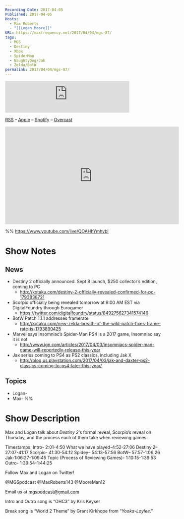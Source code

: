 ```yaml
---
Recording Date: 2017-04-05
Published: 2017-04-05
Hosts:
  - Max Roberts
  - "[[Logan Moore]]"
URL: https://maxfrequency.net/2017/04/04/mgs-87/
tags:
  - MGS
  - Destiny
  - Xbox
  - SpiderMan
  - NaughtyDog/Jak
  - Zelda/BotW
permalink: 2017/04/04/mgs-87/
---
```

<iframe src="https://podcasters.spotify.com/pod/show/millennialgamingspeak/embed/episodes/Episode-87-Destiny-2s-Reveal-and-the-Process-of-Reviewing-Games-e1adhrc/a-a6ts431" height="102px" width="400px" frameborder="0" scrolling="no"></iframe>

[RSS](https://anchor.fm/s/74aa3858/podcast/rss) – [Apple](https://podcasts.apple.com/us/podcast/episode-3-gdc-wrap-up/id1000915981?i=1000542222515) – [Spotify](https://open.spotify.com/episode/7wePXT4Bt22LWifVLx3n8y) – [Overcast](https://overcast.fm/+EtIgeWxEU)

<div class=iframe-container>
<iframe width="560" height="315" src="https://www.youtube-nocookie.com/embed/QOAHhYmhvbI?si=x54_yoEkrjRODKek" title="YouTube video player" frameborder="0" allow="accelerometer; autoplay; clipboard-write; encrypted-media; gyroscope; picture-in-picture; web-share" allowfullscreen></iframe>
</div>

%%
https://www.youtube.com/live/QOAHhYmhvbI

# Show Notes

## News

- Destiny 2 officially announced. Sept 8 launch, $250 collector’s edition, coming to PC
	- http://kotaku.com/destiny-2-officially-revealed-confirmed-for-pc-1793838721 
- Scorpio officially being revealed tomorrow at 9:00 AM EST via DigitalFoundry through Eurogamer
	- https://twitter.com/digitalfoundry/status/849275627341574146 
- BotW Patch 1.1.1 addresses framerate
	- http://kotaku.com/new-zelda-breath-of-the-wild-patch-fixes-frame-rate-is-1793890425 
- Marvel says Insomniac’s Spider-Man PS4 is a 2017 game, Insomniac say it is not
	- http://www.ign.com/articles/2017/04/03/insomniacs-spider-man-game-will-reportedly-release-this-year 
- Jax series coming to PS4 as PS2 classics, including Jak X
	- http://blog.us.playstation.com/2017/04/03/jak-and-daxter-ps2-classics-coming-to-ps4-later-this-year/ 

## Topics

- Logan-
- Max- %%
# Show Description

Max and Logan talk about *Destiny 2*‘s formal reveal, Scorpio’s reveal on Thursday, and the process each of them take when reviewing games.

Timestamps:
Intro- 2:01-4:50
What we have played-4:52-27:06
Destiny 2– 27:07-41:17
Scorpio- 41:30-54:12
Spidey– 54:13-57:56
BotW– 57:57-1:06:26
Jak-1:06:27-1:09:45
Topic (Process of Reviewing Games)- 1:10:15-1:39:53
Outro- 1:39:54-1:44:25

Follow Max and Logan on Twitter!

@MGSpodcast
@MaxRoberts143
@MooreMan12

Email us at mgspodcast@gmail.com

Intro and Outro song is “OHC3” by Kris Keyser

Break song is “World 2 Theme” by Grant Kirkhope from “*Yooka-Laylee*.”